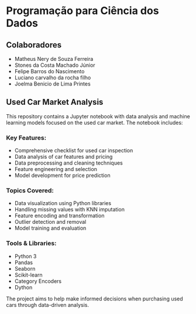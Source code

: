 # Programação para Ciência dos Dados

## Colaboradores
- Matheus Nery de Souza Ferreira
- Stones da Costa Machado Júnior
- Felipe Barros do Nascimento
- Luciano carvalho da rocha filho
- Joelma Benicio de Lima Printes

## Used Car Market Analysis

This repository contains a Jupyter notebook with data analysis and machine learning models focused on the used car market. The notebook includes:

### Key Features:
- Comprehensive checklist for used car inspection
- Data analysis of car features and pricing
- Data preprocessing and cleaning techniques
- Feature engineering and selection
- Model development for price prediction

### Topics Covered:
- Data visualization using Python libraries
- Handling missing values with KNN imputation
- Feature encoding and transformation
- Outlier detection and removal
- Model training and evaluation

### Tools & Libraries:
- Python 3
- Pandas
- Seaborn
- Scikit-learn
- Category Encoders
- Dython

The project aims to help make informed decisions when purchasing used cars through data-driven analysis.
